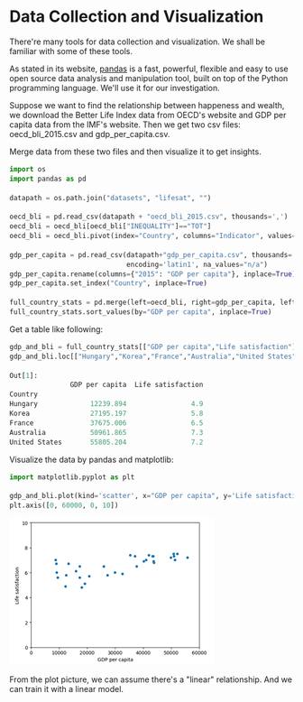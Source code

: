 # Data Collection and Visualization

There're many tools for data collection and visualization.
We shall be familiar with some of these tools.

As stated in its website, [pandas](https://pandas.pydata.org/) is
a fast, powerful, flexible and easy to use open source
data analysis and manipulation tool,
built on top of the Python programming language.
We'll use it for our investigation.

Suppose we want to find the relationship between
happeness and wealth, we download the Better Life Index
data from OECD's website and GDP per capita data from
the IMF's website. Then we get two csv files: oecd_bli_2015.csv
and gdp_per_capita.csv.

Merge data from these two files and then visualize
it to get insights.

```Python
import os
import pandas as pd

datapath = os.path.join("datasets", "lifesat", "")

oecd_bli = pd.read_csv(datapath + "oecd_bli_2015.csv", thousands=',')
oecd_bli = oecd_bli[oecd_bli["INEQUALITY"]=="TOT"]
oecd_bli = oecd_bli.pivot(index="Country", columns="Indicator", values="Value")

gdp_per_capita = pd.read_csv(datapath+"gdp_per_capita.csv", thousands=',', delimiter='\t',
                             encoding='latin1', na_values="n/a")
gdp_per_capita.rename(columns={"2015": "GDP per capita"}, inplace=True)
gdp_per_capita.set_index("Country", inplace=True)

full_country_stats = pd.merge(left=oecd_bli, right=gdp_per_capita, left_index=True, right_index=True)
full_country_stats.sort_values(by="GDP per capita", inplace=True)
```

Get a table like following:

```Python
gdp_and_bli = full_country_stats[["GDP per capita","Life satisfaction"]]
gdp_and_bli.loc[["Hungary","Korea","France","Australia","United States"]].head()

Out[1]:
               GDP per capita  Life satisfaction
Country
Hungary             12239.894                4.9
Korea               27195.197                5.8
France              37675.006                6.5
Australia           50961.865                7.3
United States       55805.204                7.2

```

Visualize the data by pandas and matplotlib:

```Python
import matplotlib.pyplot as plt

gdp_and_bli.plot(kind='scatter', x="GDP per capita", y='Life satisfaction')
plt.axis([0, 60000, 0, 10])
```

![gdp and better life index](./pic/gdp_bli_data.png)

From the plot picture, we can assume there's
a "linear" relationship. And we can train it with a linear model.
